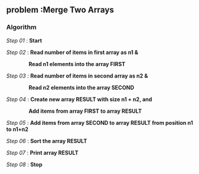 ## problem :Merge Two Arrays

### Algorithm

*Step 01* : **Start**

*Step 02* : **Read number of items in first array as n1 &**

&nbsp;&nbsp;&nbsp;&nbsp;&nbsp;&nbsp;&nbsp;&nbsp;&nbsp;&nbsp;&nbsp;&nbsp;&nbsp;&nbsp;&nbsp;**Read n1 elements into the array FIRST**

*Step 03* : **Read number of items in second array as n2 &**

&nbsp;&nbsp;&nbsp;&nbsp;&nbsp;&nbsp;&nbsp;&nbsp;&nbsp;&nbsp;&nbsp;&nbsp;&nbsp;&nbsp;&nbsp;**Read n2 elements into the array SECOND**

*Step 04* : **Create new array RESULT with size n1 + n2, and**

&nbsp;&nbsp;&nbsp;&nbsp;&nbsp;&nbsp;&nbsp;&nbsp;&nbsp;&nbsp;&nbsp;&nbsp;&nbsp;&nbsp;&nbsp;**Add items from array FIRST to array RESULT**

*Step 05* : **Add items from array SECOND to array RESULT from position n1 to n1+n2**

*Step 06* : **Sort the array RESULT**

*Step 07* : **Print array RESULT**

*Step 08* : **Stop**